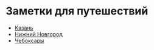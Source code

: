 # Заметки для путешествий

* [Казань](./kazan.md)
* [Нижний Новгород](./nizhny-novgorod.md)
* [Чебоксары](./cheboksary.md)
